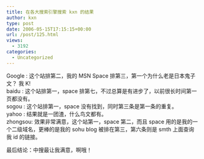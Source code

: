 ```yaml
---
title: 在各大搜索引擎搜索 kxn 的结果
author: kxn
type: post
date: 2006-05-15T17:15:15+00:00
url: /post/125.html
views:
  - 3192
categories:
  - Uncategorized
---
```


Google : 这个站排第二，我的 MSN Space 排第三，第一个为什么老是日本鬼子文？ 我 K!  
baidu : 这个站排第一，space 排第七，不过总算是有进步了，以前很长时间第一页都没有。  
sogou : 这个站排第一，space 没有找到，同时第三条是第一条的重复。  
yahoo : 结果就是一团渣，什么鸟文都有。  
zhongsou: 效果非常满意，这个站第一，space 第二，而且 space 用的是我的一个二级域名，更棒的是我的 sohu blog 被排在第三，第六条则是 smth 上面查询我 id 的链接。

最后结论：中搜最让我满意，啊哦！

